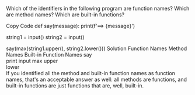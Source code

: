 Which of the identifiers in the following program are function names? Which are method names? Which are built-in functions?

Copy Code
def say(message):
    print(f'==> {message}')

string1 = input()
string2 = input()

say(max(string1.upper(), string2.lower()))
Solution
Function Names	Method Names	Built-in Function Names
say		
print
input
max
upper	
lower	
If you identified all the method and built-in function names as function names, that's an acceptable answer as well: all methods are functions, and built-in functions are just functions that are, well, built-in.